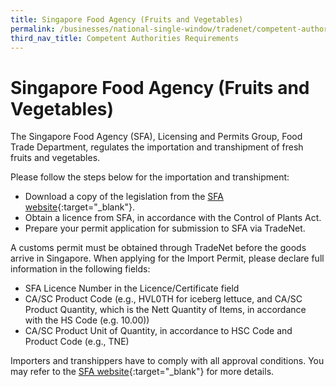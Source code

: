 ```yaml
---
title: Singapore Food Agency (Fruits and Vegetables)
permalink: /businesses/national-single-window/tradenet/competent-authorities-requirements/sfa-fruits-and-vegetables/
third_nav_title: Competent Authorities Requirements
---
```



# Singapore Food Agency (Fruits and Vegetables)

The Singapore Food Agency (SFA), Licensing and Permits Group, Food Trade Department, regulates the importation and transhipment of fresh fruits and vegetables.

Please follow the steps below for the importation and transhipment:

-   Download a copy of the legislation from the [SFA website](http://www.sfa.gov.sg/){:target="_blank"}.
-   Obtain a licence from SFA, in accordance with the Control of Plants Act.
-   Prepare your permit application for submission to SFA via TradeNet.

A customs permit must be obtained through TradeNet before the goods arrive in Singapore. When applying for the Import Permit, please declare full information in the following fields:

-   SFA Licence Number in the Licence/Certificate field
-   CA/SC Product Code (e.g., HVL0TH for iceberg lettuce, and CA/SC Product Quantity, which is the Nett Quantity of Items, in accordance with the HS Code (e.g. 10.00))
-   CA/SC Product Unit of Quantity, in accordance to HSC Code and Product Code (e.g., TNE)

Importers and transhippers have to comply with all approval conditions. You may refer to the [SFA website](http://www.sfa.gov.sg/){:target="_blank"} for more details.
